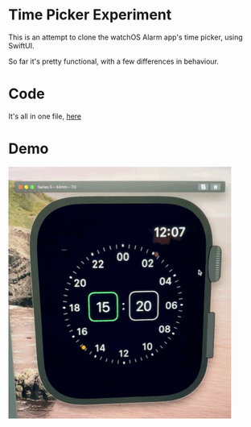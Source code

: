 # Time Picker Experiment

This is an attempt to clone the watchOS Alarm app's time picker, using SwiftUI.

So far it's pretty functional, with a few differences in behaviour.

# Code

It's all in one file, [here](https://github.com/cmsj/SwiftUITimePicker/blob/main/HLYTimePickerExperiment%20WatchKit%20Extension/ContentView.swift)

# Demo
![demo](demo.gif)
